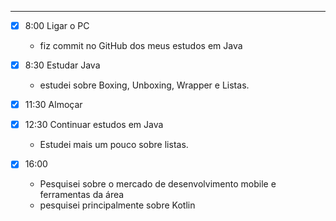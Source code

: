 ___

- [x] 8:00 Ligar o PC
	- fiz commit no GitHub dos meus estudos em Java

- [x] 8:30 Estudar Java
	- estudei sobre Boxing, Unboxing, Wrapper e Listas.

- [x] 11:30 Almoçar

- [x] 12:30 Continuar estudos em Java
	- Estudei mais um pouco sobre listas.
- [x] 16:00 
	- Pesquisei sobre o mercado de desenvolvimento mobile e ferramentas da área
	- pesquisei principalmente sobre Kotlin